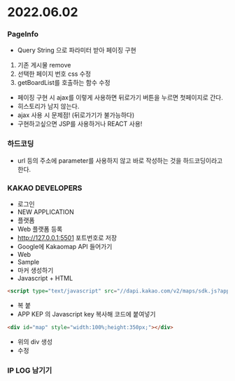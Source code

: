 # 2022.06.02

### PageInfo
- Query String 으로 파라미터 받아 페이징 구현
1. 기존 게시물 remove
2. 선택한 페이지 번호 css 수정
3. getBoardList를 호출하는 함수 수정

- 페이징 구현 시 ajax를 이렇게 사용하면 뒤로가기 버튼을 누르면 첫페이지로 간다.
- 히스토리가 남지 않는다.
- ajax 사용 시 문제점! (뒤로가기가 불가능하다)
- 구현하고싶으면 JSP를 사용하거나 REACT 사용!

### 하드코딩
- url 등의 주소에 parameter를 사용하지 않고 바로 작성하는 것을 하드코딩이라고 한다.


### KAKAO DEVELOPERS
- 로그인
- NEW APPLICATION
- 플랫폼
- Web 플랫폼 등록
- http://127.0.0.1:5501 포트번호로 저장
- Google에 Kakaomap API 들어가기
- Web
- Sample
- 마커 생성하기
- Javascript + HTML
```html
<script type="text/javascript" src="//dapi.kakao.com/v2/maps/sdk.js?appkey=발급받은 APP KEY를 사용하세요"></script>
```
- 복 붙
- APP KEP 의 Javascript key 복사해 코드에 붙여넣기
```html
<div id="map" style="width:100%;height:350px;"></div>
```
- 위의 div 생성
- 수정



### IP LOG 남기기